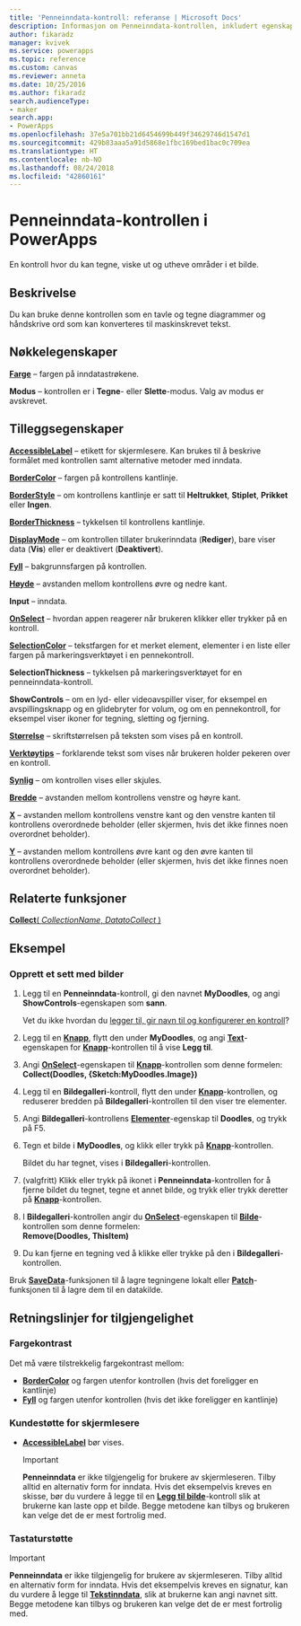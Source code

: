 ```yaml
---
title: 'Penneinndata-kontroll: referanse | Microsoft Docs'
description: Informasjon om Penneinndata-kontrollen, inkludert egenskaper og eksempler
author: fikaradz
manager: kvivek
ms.service: powerapps
ms.topic: reference
ms.custom: canvas
ms.reviewer: anneta
ms.date: 10/25/2016
ms.author: fikaradz
search.audienceType:
- maker
search.app:
- PowerApps
ms.openlocfilehash: 37e5a701bb21d6454699b449f34629746d1547d1
ms.sourcegitcommit: 429b83aaa5a91d5868e1fbc169bed1bac0c709ea
ms.translationtype: HT
ms.contentlocale: nb-NO
ms.lasthandoff: 08/24/2018
ms.locfileid: "42860161"
---
```

# <a name="pen-input-control-in-powerapps"></a>Penneinndata-kontrollen i PowerApps
En kontroll hvor du kan tegne, viske ut og utheve områder i et bilde.

## <a name="description"></a>Beskrivelse
Du kan bruke denne kontrollen som en tavle og tegne diagrammer og håndskrive ord som kan konverteres til maskinskrevet tekst.

## <a name="key-properties"></a>Nøkkelegenskaper
**[Farge](properties-color-border.md)** – fargen på inndatastrøkene.

**Modus** – kontrollen er i **Tegne**- eller **Slette**-modus.  Valg av modus er avskrevet.

## <a name="additional-properties"></a>Tilleggsegenskaper
**[AccessibleLabel](properties-accessibility.md)** – etikett for skjermlesere. Kan brukes til å beskrive formålet med kontrollen samt alternative metoder med inndata.

**[BorderColor](properties-color-border.md)** – fargen på kontrollens kantlinje.

**[BorderStyle](properties-color-border.md)** – om kontrollens kantlinje er satt til **Heltrukket**, **Stiplet**, **Prikket** eller **Ingen**.

**[BorderThickness](properties-color-border.md)** – tykkelsen til kontrollens kantlinje.

**[DisplayMode](properties-core.md)** – om kontrollen tillater brukerinndata (**Rediger**), bare viser data (**Vis**) eller er deaktivert (**Deaktivert**).

**[Fyll](properties-color-border.md)** – bakgrunnsfargen på kontrollen.

**[Høyde](properties-size-location.md)** – avstanden mellom kontrollens øvre og nedre kant.

**Input** – inndata.

**[OnSelect](properties-core.md)** – hvordan appen reagerer når brukeren klikker eller trykker på en kontroll.

**[SelectionColor](properties-color-border.md)** – tekstfargen for et merket element, elementer i en liste eller fargen på markeringsverktøyet i en pennekontroll.

**SelectionThickness** – tykkelsen på markeringsverktøyet for en penneinndata-kontroll.

**ShowControls** – om en lyd- eller videoavspiller viser, for eksempel en avspillingsknapp og en glidebryter for volum, og om en pennekontroll, for eksempel viser ikoner for tegning, sletting og fjerning.

**[Størrelse](properties-text.md)** – skriftstørrelsen på teksten som vises på en kontroll.

**[Verktøytips](properties-core.md)** – forklarende tekst som vises når brukeren holder pekeren over en kontroll.

**[Synlig](properties-core.md)** – om kontrollen vises eller skjules.

**[Bredde](properties-size-location.md)** – avstanden mellom kontrollens venstre og høyre kant.

**[X](properties-size-location.md)** – avstanden mellom kontrollens venstre kant og den venstre kanten til kontrollens overordnede beholder (eller skjermen, hvis det ikke finnes noen overordnet beholder).

**[Y](properties-size-location.md)** – avstanden mellom kontrollens øvre kant og den øvre kanten til kontrollens overordnede beholder (eller skjermen, hvis det ikke finnes noen overordnet beholder).

## <a name="related-functions"></a>Relaterte funksjoner
[**Collect**( *CollectionName*, *DatatoCollect* )](../functions/function-clear-collect-clearcollect.md)

## <a name="example"></a>Eksempel
### <a name="create-a-set-of-images"></a>Opprett et sett med bilder
1. Legg til en **Penneinndata**-kontroll, gi den navnet **MyDoodles**, og angi **ShowControls**-egenskapen som **sann**.
   
    Vet du ikke hvordan du [legger til, gir navn til og konfigurerer en kontroll](../add-configure-controls.md)?
2. Legg til en **[Knapp](control-button.md)**, flytt den under **MyDoodles**, og angi **[Text](properties-core.md)**-egenskapen for **[Knapp](control-button.md)**-kontrollen til å vise **Legg til**.
3. Angi **[OnSelect](properties-core.md)**-egenskapen til **[Knapp](control-button.md)**-kontrollen som denne formelen:<br>
   **Collect(Doodles, {Sketch:MyDoodles.Image})**
4. Legg til en **Bildegalleri**-kontroll, flytt den under **[Knapp](control-button.md)**-kontrollen, og reduserer bredden på **Bildegalleri**-kontrollen til den viser tre elementer.
5. Angi **Bildegalleri**-kontrollens **[Elementer](properties-core.md)**-egenskap til **Doodles**, og trykk på F5.
6. Tegn et bilde i **MyDoodles**, og klikk eller trykk på **[Knapp](control-button.md)**-kontrollen.
   
    Bildet du har tegnet, vises i **Bildegalleri**-kontrollen.
7. (valgfritt) Klikk eller trykk på ikonet i **Penneinndata**-kontrollen for å fjerne bildet du tegnet, tegne et annet bilde, og trykk eller trykk deretter på **[Knapp](control-button.md)**-kontrollen.
8. I **Bildegalleri**-kontrollen angir du **[OnSelect](properties-core.md)**-egenskapen til **[Bilde](control-image.md)**-kontrollen som denne formelen:<br>
   **Remove(Doodles, ThisItem)**
9. Du kan fjerne en tegning ved å klikke eller trykke på den i **Bildegalleri**-kontrollen.

Bruk **[SaveData](../functions/function-savedata-loaddata.md)**-funksjonen til å lagre tegningene lokalt eller **[Patch](../functions/function-patch.md)**-funksjonen til å lagre dem til en datakilde.


## <a name="accessibility-guidelines"></a>Retningslinjer for tilgjengelighet
### <a name="color-contrast"></a>Fargekontrast
Det må være tilstrekkelig fargekontrast mellom:
* **[BorderColor](properties-color-border.md)** og fargen utenfor kontrollen (hvis det foreligger en kantlinje)
* **[Fyll](properties-color-border.md)** og fargen utenfor kontrollen (hvis det ikke foreligger en kantlinje)

### <a name="screen-reader-support"></a>Kundestøtte for skjermlesere
* **[AccessibleLabel](properties-accessibility.md)** bør vises.

    > [!IMPORTANT]
  > **Penneinndata** er ikke tilgjengelig for brukere av skjermleseren. Tilby alltid en alternativ form for inndata. Hvis det eksempelvis kreves en skisse, bør du vurdere å legge til en **[Legg til bilde](control-add-picture.md)**-kontroll slik at brukerne kan laste opp et bilde. Begge metodene kan tilbys og brukeren kan velge det de er mest fortrolig med.

### <a name="keyboard-support"></a>Tastaturstøtte

> [!IMPORTANT]
> **Penneinndata** er ikke tilgjengelig for brukere av skjermleseren. Tilby alltid en alternativ form for inndata. Hvis det eksempelvis kreves en signatur, kan du vurdere å legge til **[Tekstinndata](control-text-input.md)**, slik at brukerne kan angi navnet sitt. Begge metodene kan tilbys og brukeren kan velge det de er mest fortrolig med.

